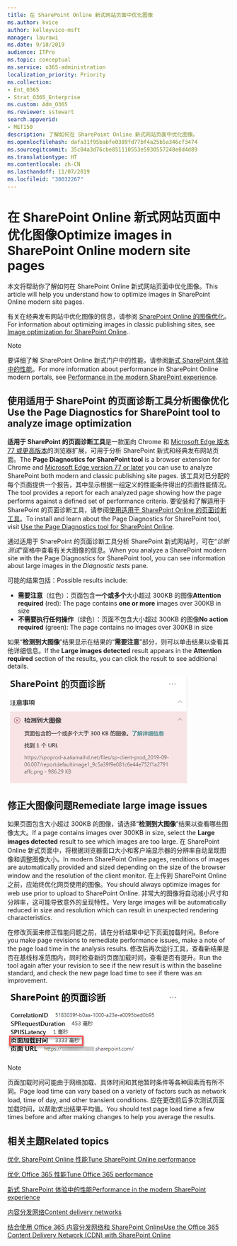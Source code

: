 ```yaml
---
title: 在 SharePoint Online 新式网站页面中优化图像
ms.author: kvice
author: kelleyvice-msft
manager: laurawi
ms.date: 9/18/2019
audience: ITPro
ms.topic: conceptual
ms.service: o365-administration
localization_priority: Priority
ms.collection:
- Ent_O365
- Strat_O365_Enterprise
ms.custom: Adm_O365
ms.reviewer: sstewart
search.appverid:
- MET150
description: 了解如何在 SharePoint Online 新式网站页面中优化图像。
ms.openlocfilehash: dafa31f95babfe0389fd77bf4a25b5a346cf3474
ms.sourcegitcommit: 35c04a3d76cbe851110553e5930557248e8d4d89
ms.translationtype: HT
ms.contentlocale: zh-CN
ms.lasthandoff: 11/07/2019
ms.locfileid: "38032267"
---
```

# <a name="optimize-images-in-sharepoint-online-modern-site-pages"></a><span data-ttu-id="72258-103">在 SharePoint Online 新式网站页面中优化图像</span><span class="sxs-lookup"><span data-stu-id="72258-103">Optimize images in SharePoint Online modern site pages</span></span>

<span data-ttu-id="72258-104">本文将帮助你了解如何在 SharePoint Online 新式网站页面中优化图像。</span><span class="sxs-lookup"><span data-stu-id="72258-104">This article will help you understand how to optimize images in SharePoint Online modern site pages.</span></span>

<span data-ttu-id="72258-105">有关在经典发布网站中优化图像的信息，请参阅 [SharePoint Online 的图像优化](image-optimization-for-sharepoint-online.md)。</span><span class="sxs-lookup"><span data-stu-id="72258-105">For information about optimizing images in classic publishing sites, see [Image optimization for SharePoint Online](image-optimization-for-sharepoint-online.md)..</span></span>

>[!NOTE]
><span data-ttu-id="72258-106">要详细了解 SharePoint Online 新式门户中的性能，请参阅[新式 SharePoint 体验中的性能](https://docs.microsoft.com/sharepoint/modern-experience-performance)。</span><span class="sxs-lookup"><span data-stu-id="72258-106">For more information about performance in SharePoint Online modern portals, see [Performance in the modern SharePoint experience](https://docs.microsoft.com/sharepoint/modern-experience-performance).</span></span>

## <a name="use-the-page-diagnostics-for-sharepoint-tool-to-analyze-image-optimization"></a><span data-ttu-id="72258-107">使用适用于 SharePoint 的页面诊断工具分析图像优化</span><span class="sxs-lookup"><span data-stu-id="72258-107">Use the Page Diagnostics for SharePoint tool to analyze image optimization</span></span>

<span data-ttu-id="72258-108">**适用于 SharePoint 的页面诊断工具**是一款面向 Chrome 和 [Microsoft Edge 版本 77 或更高版本](https://www.microsoftedgeinsider.com/download?form=MI13E8&OCID=MI13E8)的浏览器扩展，可用于分析 SharePoint 新式和经典发布网站页面。</span><span class="sxs-lookup"><span data-stu-id="72258-108">The **Page Diagnostics for SharePoint tool** is a browser extension for Chrome and [Microsoft Edge version 77 or later](https://www.microsoftedgeinsider.com/download?form=MI13E8&OCID=MI13E8) you can use to analyze SharePoint both modern and classic publishing site pages.</span></span> <span data-ttu-id="72258-109">该工具对已分配的每个页面提供一个报告，其中显示根据一组定义的性能条件得出的页面性能情况。</span><span class="sxs-lookup"><span data-stu-id="72258-109">The tool provides a report for each analyzed page showing how the page performs against a defined set of performance criteria.</span></span> <span data-ttu-id="72258-110">要安装和了解适用于 SharePoint 的页面诊断工具，请参阅[使用适用于 SharePoint Online 的页面诊断工具](page-diagnostics-for-spo.md)。</span><span class="sxs-lookup"><span data-stu-id="72258-110">To install and learn about the Page Diagnostics for SharePoint tool, visit [Use the Page Diagnostics tool for SharePoint Online](page-diagnostics-for-spo.md).</span></span>

<span data-ttu-id="72258-111">通过适用于 SharePoint 的页面诊断工具分析 SharePoint 新式网站时，可在“_诊断测试_”窗格中查看有关大图像的信息。</span><span class="sxs-lookup"><span data-stu-id="72258-111">When you analyze a SharePoint modern site with the Page Diagnostics for SharePoint tool, you can see information about large images in the _Diagnostic tests_ pane.</span></span>

<span data-ttu-id="72258-112">可能的结果包括：</span><span class="sxs-lookup"><span data-stu-id="72258-112">Possible results include:</span></span>

- <span data-ttu-id="72258-113">**需要注意**（红色）：页面包含**一个或多个**大小超过 300KB 的图像</span><span class="sxs-lookup"><span data-stu-id="72258-113">**Attention required** (red): The page contains **one or more** images over 300KB in size</span></span>
- <span data-ttu-id="72258-114">**不需要执行任何操作**（绿色）：页面不包含大小超过 300KB 的图像</span><span class="sxs-lookup"><span data-stu-id="72258-114">**No action required** (green): The page contains no images over 300KB in size</span></span>

<span data-ttu-id="72258-115">如果“**检测到大图像**”结果显示在结果的“**需要注意**”部分，则可以单击结果以查看其他详细信息。</span><span class="sxs-lookup"><span data-stu-id="72258-115">If the **Large images detected** result appears in the **Attention required** section of the results, you can click the result to see additional details.</span></span>

![页面诊断工具结果](media/modern-portal-optimization/pagediag-large-images.png)

## <a name="remediate-large-image-issues"></a><span data-ttu-id="72258-117">修正大图像问题</span><span class="sxs-lookup"><span data-stu-id="72258-117">Remediate large image issues</span></span>

<span data-ttu-id="72258-118">如果页面包含大小超过 300KB 的图像，请选择“**检测到大图像**”结果以查看哪些图像太大。</span><span class="sxs-lookup"><span data-stu-id="72258-118">If a page contains images over 300KB in size, select the **Large images detected** result to see which images are too large.</span></span> <span data-ttu-id="72258-119">在 SharePoint Online 新式页面中，将根据浏览器窗口大小和客户端显示器的分辨率自动呈现图像和调整图像大小。</span><span class="sxs-lookup"><span data-stu-id="72258-119">In modern SharePoint Online pages, renditions of images are automatically provided and sized depending on the size of the browser window and the resolution of the client monitor.</span></span> <span data-ttu-id="72258-120">在上传到 SharePoint Online 之前，应始终优化网页使用的图像。</span><span class="sxs-lookup"><span data-stu-id="72258-120">You should always optimize images for web use prior to upload to SharePoint Online.</span></span> <span data-ttu-id="72258-121">非常大的图像将自动减小尺寸和分辨率，这可能导致意外的呈现特性。</span><span class="sxs-lookup"><span data-stu-id="72258-121">Very large images will be automatically reduced in size and resolution which can result in unexpected rendering characteristics.</span></span>

<span data-ttu-id="72258-122">在修改页面来修正性能问题之前，请在分析结果中记下页面加载时间。</span><span class="sxs-lookup"><span data-stu-id="72258-122">Before you make page revisions to remediate performance issues, make a note of the page load time in the analysis results.</span></span> <span data-ttu-id="72258-123">修改后再次运行工具，查看新结果是否在基线标准范围内，同时检查新的页面加载时间，查看是否有提升。</span><span class="sxs-lookup"><span data-stu-id="72258-123">Run the tool again after your revision to see if the new result is within the baseline standard, and check the new page load time to see if there was an improvement.</span></span>

![页面加载时间结果](media/modern-portal-optimization/pagediag-page-load-time.png)

>[!NOTE]
><span data-ttu-id="72258-125">页面加载时间可能由于网络加载、具体时间和其他暂时条件等各种因素而有所不同。</span><span class="sxs-lookup"><span data-stu-id="72258-125">Page load time can vary based on a variety of factors such as network load, time of day, and other transient conditions.</span></span> <span data-ttu-id="72258-126">应在更改前后多次测试页面加载时间，以帮助求出结果平均值。</span><span class="sxs-lookup"><span data-stu-id="72258-126">You should test page load time a few times before and after making changes to help you average the results.</span></span>

## <a name="related-topics"></a><span data-ttu-id="72258-127">相关主题</span><span class="sxs-lookup"><span data-stu-id="72258-127">Related topics</span></span>

[<span data-ttu-id="72258-128">优化 SharePoint Online 性能</span><span class="sxs-lookup"><span data-stu-id="72258-128">Tune SharePoint Online performance</span></span>](tune-sharepoint-online-performance.md)

[<span data-ttu-id="72258-129">优化 Office 365 性能</span><span class="sxs-lookup"><span data-stu-id="72258-129">Tune Office 365 performance</span></span>](tune-office-365-performance.md)

[<span data-ttu-id="72258-130">新式 SharePoint 体验中的性能</span><span class="sxs-lookup"><span data-stu-id="72258-130">Performance in the modern SharePoint experience</span></span>](https://docs.microsoft.com/sharepoint/modern-experience-performance.md)

[<span data-ttu-id="72258-131">内容分发网络</span><span class="sxs-lookup"><span data-stu-id="72258-131">Content delivery networks</span></span>](content-delivery-networks.md)

[<span data-ttu-id="72258-132">结合使用 Office 365 内容分发网络和 SharePoint Online</span><span class="sxs-lookup"><span data-stu-id="72258-132">Use the Office 365 Content Delivery Network (CDN) with SharePoint Online</span></span>](use-office-365-cdn-with-spo.md)
